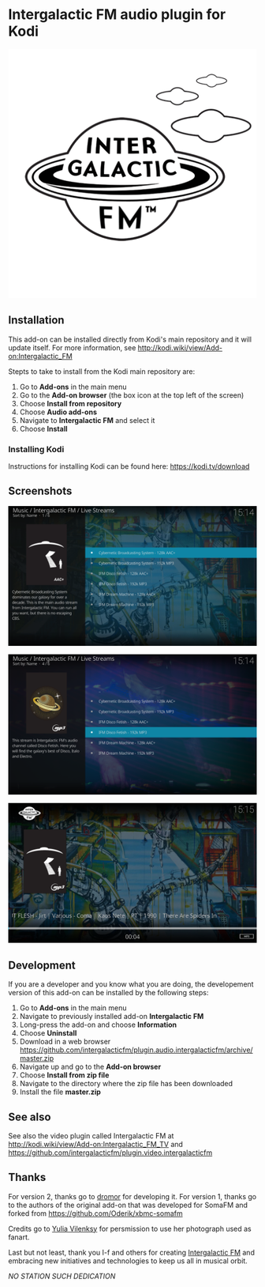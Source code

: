 # Intergalactic FM audio plugin for Kodi

![Intergalactic FM icon](resources/icon.png?raw=true)


## Installation

This add-on can be installed directly from Kodi's
main repository and it will update itself. For more information, see
http://kodi.wiki/view/Add-on:Intergalactic_FM

Stepts to take to install from the Kodi main repository are:
1. Go to **Add-ons** in the main menu
2. Go to the **Add-on browser** (the box icon at the top left of the screen)
3. Choose **Install from repository**
4. Choose **Audio add-ons**
5. Navigate to **Intergalactic FM** and select it
6. Choose **Install**

### Installing Kodi

Instructions for installing Kodi can be found here: https://kodi.tv/download


## Screenshots

![Screenshot 1](screenshots/s1.png?raw=true)

![Screenshot 2](screenshots/s2.png?raw=true)

![Screenshot 3](screenshots/s3.png?raw=true)


## Development

If you are a developer and you know what you are doing, the developement
version of this add-on can be installed by the following steps:
1. Go to **Add-ons** in the main menu
2. Navigate to previously installed add-on **Intergalactic FM**
3. Long-press the add-on and choose **Information**
4. Choose **Uninstall**
5. Download in a web browser
https://github.com/intergalacticfm/plugin.audio.intergalacticfm/archive/master.zip
6. Navigate up and go to the **Add-on browser**
7. Choose **Install from zip file**
8. Navigate to the directory where the zip file has been downloaded
9. Install the file **master.zip**


## See also

See also the video plugin called Intergalactic FM at
http://kodi.wiki/view/Add-on:Intergalactic_FM_TV and
https://github.com/intergalacticfm/plugin.video.intergalacticfm


## Thanks

For version 2, thanks go to [dromor](https://github.com/dromer) for developing
it. For version 1, thanks go to the authors of the original add-on that was
developed for SomaFM and forked from
https://github.com/Oderik/xbmc-somafm

Credits go to [Yulia Vilenksy](http://yuliavilensky.com) for persmission to use
her photograph used as fanart.

Last but not least, thank you I-f and others for creating
[Intergalactic FM](https://intergalacticfm.com) and embracing new initiatives
and technologies to keep us all in musical orbit.

*NO STATION SUCH DEDICATION*
